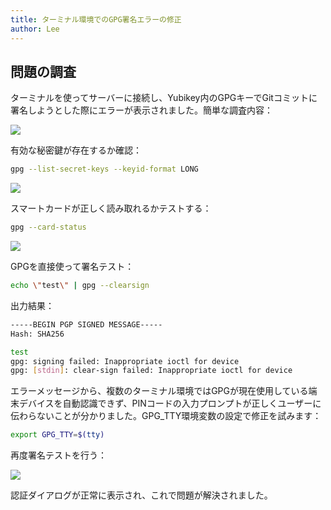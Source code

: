 ```yaml
---
title: ターミナル環境でのGPG署名エラーの修正
author: Lee
---
```


## 問題の調査

ターミナルを使ってサーバーに接続し、Yubikey内のGPGキーでGitコミットに署名しようとした際にエラーが表示されました。簡単な調査内容：

![](/tips/system/linux/pubilc/gpg-sign-img/gpg-sign-1.png)

有効な秘密鍵が存在するか確認：

```bash
gpg --list-secret-keys --keyid-format LONG
```

![](/tips/system/linux/pubilc/gpg-sign-img/gpg-sign-2.png)

スマートカードが正しく読み取れるかテストする：

```bash
gpg --card-status
```

![](/tips/system/linux/pubilc/gpg-sign-img/gpg-sign-3.png)

GPGを直接使って署名テスト：

```bash
echo \"test\" | gpg --clearsign
```

出力結果：

```bash
-----BEGIN PGP SIGNED MESSAGE-----
Hash: SHA256

test
gpg: signing failed: Inappropriate ioctl for device
gpg: [stdin]: clear-sign failed: Inappropriate ioctl for device
```

エラーメッセージから、複数のターミナル環境ではGPGが現在使用している端末デバイスを自動認識できず、PINコードの入力プロンプトが正しくユーザーに伝わらないことが分かりました。GPG_TTY環境変数の設定で修正を試みます：

```bash
export GPG_TTY=$(tty)
```

再度署名テストを行う：

![](/tips/system/linux/pubilc/gpg-sign-img/gpg-sign-4.png)

認証ダイアログが正常に表示され、これで問題が解決されました。
